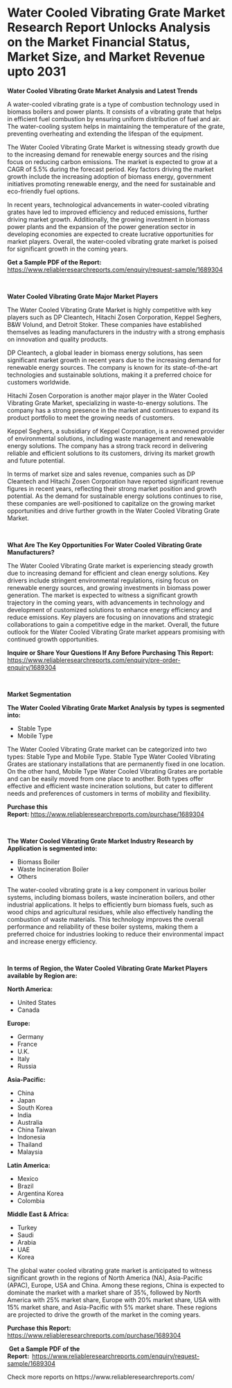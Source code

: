 <p><h1>Water Cooled Vibrating Grate Market Research Report Unlocks Analysis on the Market Financial Status, Market Size, and Market Revenue upto 2031</h1></p><p><strong>Water Cooled Vibrating Grate Market Analysis and Latest Trends</strong></p>
<p><p>A water-cooled vibrating grate is a type of combustion technology used in biomass boilers and power plants. It consists of a vibrating grate that helps in efficient fuel combustion by ensuring uniform distribution of fuel and air. The water-cooling system helps in maintaining the temperature of the grate, preventing overheating and extending the lifespan of the equipment.</p><p>The Water Cooled Vibrating Grate Market is witnessing steady growth due to the increasing demand for renewable energy sources and the rising focus on reducing carbon emissions. The market is expected to grow at a CAGR of 5.5% during the forecast period. Key factors driving the market growth include the increasing adoption of biomass energy, government initiatives promoting renewable energy, and the need for sustainable and eco-friendly fuel options.</p><p>In recent years, technological advancements in water-cooled vibrating grates have led to improved efficiency and reduced emissions, further driving market growth. Additionally, the growing investment in biomass power plants and the expansion of the power generation sector in developing economies are expected to create lucrative opportunities for market players. Overall, the water-cooled vibrating grate market is poised for significant growth in the coming years.</p></p>
<p><strong>Get a Sample PDF of the Report:&nbsp;</strong> <a href="https://www.reliableresearchreports.com/enquiry/request-sample/1689304">https://www.reliableresearchreports.com/enquiry/request-sample/1689304</a></p>
<p>&nbsp;</p>
<p><strong>Water Cooled Vibrating Grate Major Market Players</strong></p>
<p><p>The Water Cooled Vibrating Grate Market is highly competitive with key players such as DP Cleantech, Hitachi Zosen Corporation, Keppel Seghers, B&W Volund, and Detroit Stoker. These companies have established themselves as leading manufacturers in the industry with a strong emphasis on innovation and quality products.</p><p>DP Cleantech, a global leader in biomass energy solutions, has seen significant market growth in recent years due to the increasing demand for renewable energy sources. The company is known for its state-of-the-art technologies and sustainable solutions, making it a preferred choice for customers worldwide.</p><p>Hitachi Zosen Corporation is another major player in the Water Cooled Vibrating Grate Market, specializing in waste-to-energy solutions. The company has a strong presence in the market and continues to expand its product portfolio to meet the growing needs of customers.</p><p>Keppel Seghers, a subsidiary of Keppel Corporation, is a renowned provider of environmental solutions, including waste management and renewable energy solutions. The company has a strong track record in delivering reliable and efficient solutions to its customers, driving its market growth and future potential.</p><p>In terms of market size and sales revenue, companies such as DP Cleantech and Hitachi Zosen Corporation have reported significant revenue figures in recent years, reflecting their strong market position and growth potential. As the demand for sustainable energy solutions continues to rise, these companies are well-positioned to capitalize on the growing market opportunities and drive further growth in the Water Cooled Vibrating Grate Market.</p></p>
<p>&nbsp;</p>
<p><strong>What Are The Key Opportunities For Water Cooled Vibrating Grate Manufacturers?</strong></p>
<p><p>The Water Cooled Vibrating Grate market is experiencing steady growth due to increasing demand for efficient and clean energy solutions. Key drivers include stringent environmental regulations, rising focus on renewable energy sources, and growing investments in biomass power generation. The market is expected to witness a significant growth trajectory in the coming years, with advancements in technology and development of customized solutions to enhance energy efficiency and reduce emissions. Key players are focusing on innovations and strategic collaborations to gain a competitive edge in the market. Overall, the future outlook for the Water Cooled Vibrating Grate market appears promising with continued growth opportunities.</p></p>
<p><strong>Inquire or Share Your Questions If Any Before Purchasing This Report:</strong> <a href="https://www.reliableresearchreports.com/enquiry/pre-order-enquiry/1689304">https://www.reliableresearchreports.com/enquiry/pre-order-enquiry/1689304</a></p>
<p>&nbsp;</p>
<p><strong>Market Segmentation</strong></p>
<p><strong>The Water Cooled Vibrating Grate Market Analysis by types is segmented into:</strong></p>
<p><ul><li>Stable Type</li><li>Mobile Type</li></ul></p>
<p><p>The Water Cooled Vibrating Grate market can be categorized into two types: Stable Type and Mobile Type. Stable Type Water Cooled Vibrating Grates are stationary installations that are permanently fixed in one location. On the other hand, Mobile Type Water Cooled Vibrating Grates are portable and can be easily moved from one place to another. Both types offer effective and efficient waste incineration solutions, but cater to different needs and preferences of customers in terms of mobility and flexibility.</p></p>
<p><strong>Purchase this Report:&nbsp;</strong><a href="https://www.reliableresearchreports.com/purchase/1689304">https://www.reliableresearchreports.com/purchase/1689304</a></p>
<p>&nbsp;</p>
<p><strong>The Water Cooled Vibrating Grate Market Industry Research by Application is segmented into:</strong></p>
<p><ul><li>Biomass Boiler</li><li>Waste Incineration Boiler</li><li>Others</li></ul></p>
<p><p>The water-cooled vibrating grate is a key component in various boiler systems, including biomass boilers, waste incineration boilers, and other industrial applications. It helps to efficiently burn biomass fuels, such as wood chips and agricultural residues, while also effectively handling the combustion of waste materials. This technology improves the overall performance and reliability of these boiler systems, making them a preferred choice for industries looking to reduce their environmental impact and increase energy efficiency.</p></p>
<p>&nbsp;</p>
<p><strong>In terms of Region, the Water Cooled Vibrating Grate Market Players available by Region are:</strong></p>
<p>
    <p> <strong> North America: </strong>
        <ul>
            <li>United States</li>
            <li>Canada</li>
        </ul>
        </p> 
    <p> <strong> Europe: </strong>
        <ul>
            <li>Germany</li>
            <li>France</li>
            <li>U.K.</li>
            <li>Italy</li>
            <li>Russia</li>
        </ul>
        </p> 
    <p> <strong> Asia-Pacific: </strong>
        <ul>
            <li>China</li>
            <li>Japan</li>
            <li>South Korea</li>
            <li>India</li>
            <li>Australia</li>
            <li>China Taiwan</li>
            <li>Indonesia</li>
            <li>Thailand</li>
            <li>Malaysia</li>
        </ul>
        </p> 
    <p> <strong> Latin America: </strong>
        <ul>
            <li>Mexico</li>
            <li>Brazil</li>
            <li>Argentina Korea</li>
            <li>Colombia</li>
        </ul>
        </p> 
    <p> <strong> Middle East & Africa: </strong>
        <ul>
            <li>Turkey</li>
            <li>Saudi</li>
            <li>Arabia</li>
            <li>UAE</li>
            <li>Korea</li>
        </ul>
    </p>
    </p>
<p><p>The global water cooled vibrating grate market is anticipated to witness significant growth in the regions of North America (NA), Asia-Pacific (APAC), Europe, USA and China. Among these regions, China is expected to dominate the market with a market share of 35%, followed by North America with 25% market share, Europe with 20% market share, USA with 15% market share, and Asia-Pacific with 5% market share. These regions are projected to drive the growth of the market in the coming years.</p></p>
<p><strong>Purchase this Report: </strong><a href="https://www.reliableresearchreports.com/purchase/1689304">https://www.reliableresearchreports.com/purchase/1689304</a></p>
<p>&nbsp;<strong>Get a Sample PDF of the Report:&nbsp;&nbsp;</strong><a href="https://www.reliableresearchreports.com/enquiry/request-sample/1689304">https://www.reliableresearchreports.com/enquiry/request-sample/1689304</a></p>
<p><strong></strong></p>
<p>Check more reports on https://www.reliableresearchreports.com/</p>